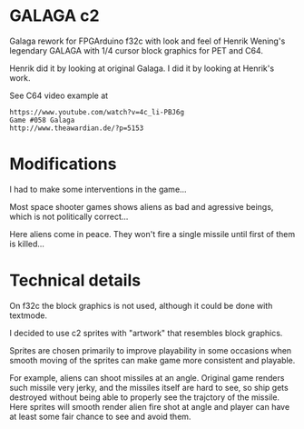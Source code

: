 # GALAGA c2

Galaga rework for FPGArduino f32c
with look and feel of Henrik Wening's legendary
GALAGA with 1/4 cursor block graphics for PET and C64.

Henrik did it by looking at original Galaga.
I did it by looking at Henrik's work.

See C64 video example at

    https://www.youtube.com/watch?v=4c_li-PBJ6g
    Game #058 Galaga
    http://www.theawardian.de/?p=5153

# Modifications

I had to make some interventions in the game...

Most space shooter games shows aliens as bad and
agressive beings, which is not politically correct...

Here aliens come in peace.
They won't fire a single missile
until first of them is killed...

# Technical details

On f32c the block graphics is not used, although it could be done with
textmode.

I decided to use c2 sprites with "artwork" that resembles block graphics.

Sprites are chosen primarily to improve playability in some occasions
when smooth moving of the sprites can make game more consistent and playable.

For example, aliens can shoot missiles at an angle.
Original game renders such missile very jerky, and the missiles
itself are hard to see, so ship gets destroyed without being able to
properly see the trajctory of the missile. Here sprites will smooth render
alien fire shot at angle and player can have at least some fair chance to see
and avoid them.
